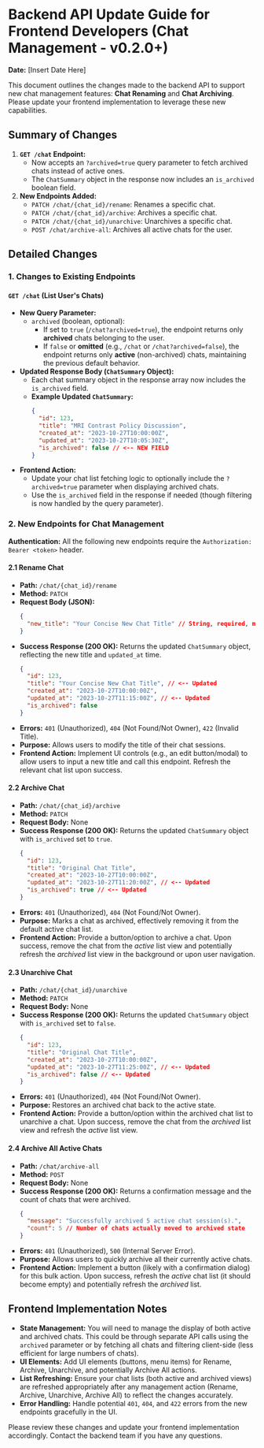 # Backend API Update Guide for Frontend Developers (Chat Management - v0.2.0+)

**Date:** [Insert Date Here]

This document outlines the changes made to the backend API to support new chat management features: **Chat Renaming** and **Chat Archiving**. Please update your frontend implementation to leverage these new capabilities.

## Summary of Changes

1.  **`GET /chat` Endpoint:**
    - Now accepts an `?archived=true` query parameter to fetch archived chats instead of active ones.
    - The `ChatSummary` object in the response now includes an `is_archived` boolean field.
2.  **New Endpoints Added:**
    - `PATCH /chat/{chat_id}/rename`: Renames a specific chat.
    - `PATCH /chat/{chat_id}/archive`: Archives a specific chat.
    - `PATCH /chat/{chat_id}/unarchive`: Unarchives a specific chat.
    - `POST /chat/archive-all`: Archives all active chats for the user.

## Detailed Changes

### 1. Changes to Existing Endpoints

#### `GET /chat` (List User's Chats)

- **New Query Parameter:**
  - `archived` (boolean, optional):
    - If set to `true` (`/chat?archived=true`), the endpoint returns only **archived** chats belonging to the user.
    - If `false` or **omitted** (e.g., `/chat` or `/chat?archived=false`), the endpoint returns only **active** (non-archived) chats, maintaining the previous default behavior.
- **Updated Response Body (`ChatSummary` Object):**
  - Each chat summary object in the response array now includes the `is_archived` field.
  - **Example Updated `ChatSummary`:**
    ```json
    {
      "id": 123,
      "title": "MRI Contrast Policy Discussion",
      "created_at": "2023-10-27T10:00:00Z",
      "updated_at": "2023-10-27T10:05:30Z",
      "is_archived": false // <-- NEW FIELD
    }
    ```
- **Frontend Action:**
  - Update your chat list fetching logic to optionally include the `?archived=true` parameter when displaying archived chats.
  - Use the `is_archived` field in the response if needed (though filtering is now handled by the query parameter).

### 2. New Endpoints for Chat Management

**Authentication:** All the following new endpoints require the `Authorization: Bearer <token>` header.

#### 2.1 Rename Chat

- **Path:** `/chat/{chat_id}/rename`
- **Method:** `PATCH`
- **Request Body (JSON):**
  ```json
  {
    "new_title": "Your Concise New Chat Title" // String, required, max 255 chars
  }
  ```
- **Success Response (200 OK):** Returns the updated `ChatSummary` object, reflecting the new title and `updated_at` time.
  ```json
  {
    "id": 123,
    "title": "Your Concise New Chat Title", // <-- Updated
    "created_at": "2023-10-27T10:00:00Z",
    "updated_at": "2023-10-27T11:15:00Z", // <-- Updated
    "is_archived": false
  }
  ```
- **Errors:** `401` (Unauthorized), `404` (Not Found/Not Owner), `422` (Invalid Title).
- **Purpose:** Allows users to modify the title of their chat sessions.
- **Frontend Action:** Implement UI controls (e.g., an edit button/modal) to allow users to input a new title and call this endpoint. Refresh the relevant chat list upon success.

#### 2.2 Archive Chat

- **Path:** `/chat/{chat_id}/archive`
- **Method:** `PATCH`
- **Request Body:** None
- **Success Response (200 OK):** Returns the updated `ChatSummary` object with `is_archived` set to `true`.
  ```json
  {
    "id": 123,
    "title": "Original Chat Title",
    "created_at": "2023-10-27T10:00:00Z",
    "updated_at": "2023-10-27T11:20:00Z", // <-- Updated
    "is_archived": true // <-- Updated
  }
  ```
- **Errors:** `401` (Unauthorized), `404` (Not Found/Not Owner).
- **Purpose:** Marks a chat as archived, effectively removing it from the default active chat list.
- **Frontend Action:** Provide a button/option to archive a chat. Upon success, remove the chat from the _active_ list view and potentially refresh the _archived_ list view in the background or upon user navigation.

#### 2.3 Unarchive Chat

- **Path:** `/chat/{chat_id}/unarchive`
- **Method:** `PATCH`
- **Request Body:** None
- **Success Response (200 OK):** Returns the updated `ChatSummary` object with `is_archived` set to `false`.
  ```json
  {
    "id": 123,
    "title": "Original Chat Title",
    "created_at": "2023-10-27T10:00:00Z",
    "updated_at": "2023-10-27T11:25:00Z", // <-- Updated
    "is_archived": false // <-- Updated
  }
  ```
- **Errors:** `401` (Unauthorized), `404` (Not Found/Not Owner).
- **Purpose:** Restores an archived chat back to the active state.
- **Frontend Action:** Provide a button/option within the archived chat list to unarchive a chat. Upon success, remove the chat from the _archived_ list view and refresh the _active_ list view.

#### 2.4 Archive All Active Chats

- **Path:** `/chat/archive-all`
- **Method:** `POST`
- **Request Body:** None
- **Success Response (200 OK):** Returns a confirmation message and the count of chats that were archived.
  ```json
  {
    "message": "Successfully archived 5 active chat session(s).",
    "count": 5 // Number of chats actually moved to archived state
  }
  ```
- **Errors:** `401` (Unauthorized), `500` (Internal Server Error).
- **Purpose:** Allows users to quickly archive all their currently active chats.
- **Frontend Action:** Implement a button (likely with a confirmation dialog) for this bulk action. Upon success, refresh the _active_ chat list (it should become empty) and potentially refresh the _archived_ list.

## Frontend Implementation Notes

- **State Management:** You will need to manage the display of both active and archived chats. This could be through separate API calls using the `archived` parameter or by fetching all chats and filtering client-side (less efficient for large numbers of chats).
- **UI Elements:** Add UI elements (buttons, menu items) for Rename, Archive, Unarchive, and potentially Archive All actions.
- **List Refreshing:** Ensure your chat lists (both active and archived views) are refreshed appropriately after any management action (Rename, Archive, Unarchive, Archive All) to reflect the changes accurately.
- **Error Handling:** Handle potential `401`, `404`, and `422` errors from the new endpoints gracefully in the UI.

Please review these changes and update your frontend implementation accordingly. Contact the backend team if you have any questions.
